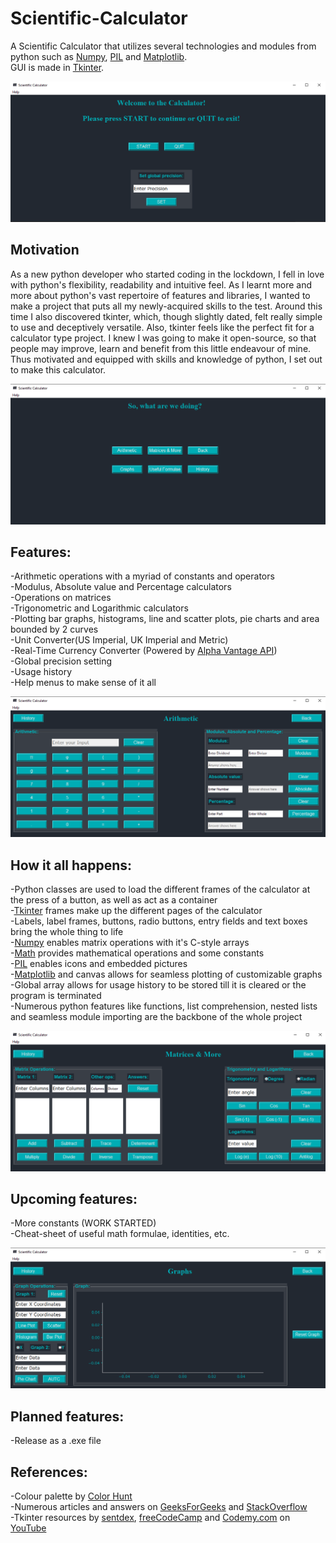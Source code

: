 # Scientific-Calculator
A Scientific Calculator that utilizes several technologies and modules from python such as [Numpy](https://numpy.org/), [PIL](https://pillow.readthedocs.io/en/stable/) and [Matplotlib](https://matplotlib.org/).  
GUI is made in [Tkinter](https://docs.python.org/3/library/tkinter.html).

![](Screenshots/ssstart.png)

## Motivation

As a new python developer who started coding in the lockdown, I fell in love with python's flexibility, readability and intuitive feel. As I learnt more and more about python's vast repertoire of features and libraries, I wanted to make a project that puts all my newly-acquired skills to the test. Around this time I also discovered tkinter, which, though slightly dated, felt really simple to use and deceptively versatile. Also, tkinter feels like the perfect fit for a calculator type project. I knew I was going to make it open-source, so that people may improve, learn and benefit from this little endeavour of mine.
 Thus motivated and equipped with skills and knowledge of python, I set out to make this calculator.

![](Screenshots/sschoices.png)

## Features:

-Arithmetic operations with a myriad of constants and operators  
-Modulus, Absolute value and Percentage calculators  
-Operations on matrices  
-Trigonometric and Logarithmic calculators  
-Plotting bar graphs, histograms, line and scatter plots, pie charts and area bounded by 2 curves  
-Unit Converter(US Imperial, UK Imperial and Metric)    
-Real-Time Currency Converter (Powered by [Alpha Vantage API](https://www.alphavantage.co/))     
-Global precision setting  
-Usage history  
-Help menus to make sense of it all

![](Screenshots/ssari.png)

## How it all happens:

-Python classes are used to load the different frames of the calculator at the press of a button, as well as act as a container    
-[Tkinter](https://docs.python.org/3/library/tkinter.html) frames make up the different pages of the calculator  
-Labels, label frames, buttons, radio buttons, entry fields and text boxes bring the whole thing to life  
-[Numpy](https://numpy.org/) enables matrix operations with it's C-style arrays    
-[Math](https://docs.python.org/3/library/math.html) provides mathematical operations and some constants  
-[PIL](https://pillow.readthedocs.io/en/stable/) enables icons and embedded pictures  
-[Matplotlib](https://matplotlib.org/) and canvas allows for seamless plotting of customizable graphs  
-Global array allows for usage history to be stored till it is cleared or the program is terminated  
-Numerous python features like functions, list comprehension, nested lists and seamless module importing are the backbone of the whole project

![](Screenshots/ssmat.png)

## Upcoming features:
    
-More constants (WORK STARTED)      
-Cheat-sheet of useful math formulae, identities, etc.  

![](Screenshots/ssgraphs.png)

## Planned features:
  
-Release as a .exe file  

## References:

-Colour palette by [Color Hunt](https://colorhunt.co/palette/2763)  
-Numerous articles and answers on [GeeksForGeeks](https://www.geeksforgeeks.org/) and [StackOverflow](https://stackoverflow.com/)  
-Tkinter resources by [sentdex](https://www.youtube.com/playlist?list=PLQVvvaa0QuDclKx-QpC9wntnURXVJqLyk), [freeCodeCamp](https://youtu.be/YXPyB4XeYLA) and [Codemy.com](https://youtu.be/BSfbjrqIw20) on [YouTube](https://www.youtube.com/)
